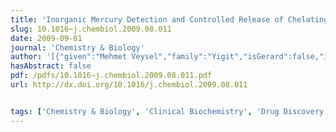 ```yaml
---
title: 'Inorganic Mercury Detection and Controlled Release of Chelating Agents from Ion-Responsive Liposomes'
slug: 10.1016~j.chembiol.2009.08.011
date: 2009-09-01
journal: 'Chemistry & Biology'
author: '[{"given":"Mehmet Veysel","family":"Yigit","isGerard":false,"isMember":false,"isFirst":false,"isCorresponding":false},{"given":"Abhijit","family":"Mishra","isGerard":false,"isMember":true,"isFirst":false,"isCorresponding":false},{"given":"Rong","family":"Tong","isGerard":false,"isMember":false,"isFirst":false,"isCorresponding":false},{"given":"Jianjun","family":"Cheng","isGerard":false,"isMember":false,"isFirst":false,"isCorresponding":false},{"given":"Gerard C.L.","family":"Wong","isGerard":true,"isMember":true,"isFirst":false,"isCorresponding":false},{"given":"Yi","family":"Lu","isGerard":false,"isMember":false,"isFirst":false,"isCorresponding":false}]'
hasAbstract: false
pdf: /pdfs/10.1016~j.chembiol.2009.08.011.pdf
url: http://dx.doi.org/10.1016/j.chembiol.2009.08.011


tags: ['Chemistry & Biology', 'Clinical Biochemistry', 'Drug Discovery', 'Pharmacology', 'Molecular Biology', 'Molecular Medicine', 'General Medicine', 'Biochemistry']
---
```

<!--truncate-->